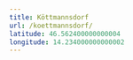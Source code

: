 ```yaml
---
title: Köttmannsdorf
url: /koettmannsdorf/
latitude: 46.562400000000004
longitude: 14.234000000000002
---
```

